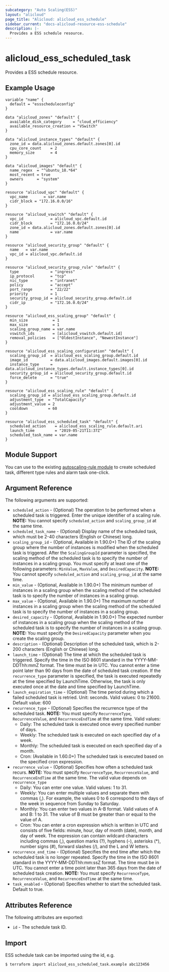 ```yaml
---
subcategory: "Auto Scaling(ESS)"
layout: "alicloud"
page_title: "Alicloud: alicloud_ess_schedule"
sidebar_current: "docs-alicloud-resource-ess-schedule"
description: |-
  Provides a ESS schedule resource.
---
```


# alicloud\_ess\_scheduled\_task

Provides a ESS schedule resource.

## Example Usage

```
variable "name" {
  default = "essscheduleconfig"
}

data "alicloud_zones" "default" {
  available_disk_category     = "cloud_efficiency"
  available_resource_creation = "VSwitch"
}

data "alicloud_instance_types" "default" {
  zone_id = data.alicloud_zones.default.zones[0].id
  cpu_core_count    = 2
  memory_size       = 4
}

data "alicloud_images" "default" {
  name_regex  = "^ubuntu_18.*64"
  most_recent = true
  owners      = "system"
}

resource "alicloud_vpc" "default" {
  vpc_name       = var.name
  cidr_block = "172.16.0.0/16"
}

resource "alicloud_vswitch" "default" {
  vpc_id            = alicloud_vpc.default.id
  cidr_block        = "172.16.0.0/24"
  zone_id = data.alicloud_zones.default.zones[0].id
  name              = var.name
}

resource "alicloud_security_group" "default" {
  name   = var.name
  vpc_id = alicloud_vpc.default.id
}

resource "alicloud_security_group_rule" "default" {
  type              = "ingress"
  ip_protocol       = "tcp"
  nic_type          = "intranet"
  policy            = "accept"
  port_range        = "22/22"
  priority          = 1
  security_group_id = alicloud_security_group.default.id
  cidr_ip           = "172.16.0.0/24"
}

resource "alicloud_ess_scaling_group" "default" {
  min_size           = 1
  max_size           = 1
  scaling_group_name = var.name
  vswitch_ids        = [alicloud_vswitch.default.id]
  removal_policies   = ["OldestInstance", "NewestInstance"]
}

resource "alicloud_ess_scaling_configuration" "default" {
  scaling_group_id  = alicloud_ess_scaling_group.default.id
  image_id          = data.alicloud_images.default.images[0].id
  instance_type     = data.alicloud_instance_types.default.instance_types[0].id
  security_group_id = alicloud_security_group.default.id
  force_delete      = "true"
}

resource "alicloud_ess_scaling_rule" "default" {
  scaling_group_id = alicloud_ess_scaling_group.default.id
  adjustment_type  = "TotalCapacity"
  adjustment_value = 2
  cooldown         = 60
}

resource "alicloud_ess_scheduled_task" "default" {
  scheduled_action    = alicloud_ess_scaling_rule.default.ari
  launch_time         = "2019-05-21T11:37Z"
  scheduled_task_name = var.name
}
```

## Module Support

You can use to the existing [autoscaling-rule module](https://registry.terraform.io/modules/terraform-alicloud-modules/autoscaling-rule/alicloud) 
to create scheduled task, different type rules and alarm task one-click.

## Argument Reference

The following arguments are supported:

* `scheduled_action` - (Optional) The operation to be performed when a scheduled task is triggered. Enter the unique identifier of a scaling rule. **NOTE:** You cannot specify `scheduled_action` and `scaling_group_id` at the same time.
* `scheduled_task_name` - (Optional) Display name of the scheduled task, which must be 2-40 characters (English or Chinese) long.
* `scaling_group_id` - (Optional, Available in 1.90.0+) The ID of the scaling group where the number of instances is modified when the scheduled task is triggered. After the `ScalingGroupId` parameter is specified, the scaling method of the scheduled task is to specify the number of instances in a scaling group. You must specify at least one of the following parameters: `MinValue`, `MaxValue`, and `DesiredCapacity`. **NOTE:** You cannot specify `scheduled_action` and `scaling_group_id` at the same time.
* `min_value` - (Optional, Available in 1.90.0+) The minimum number of instances in a scaling group when the scaling method of the scheduled task is to specify the number of instances in a scaling group.
* `max_value` - (Optional, Available in 1.90.0+) The maximum number of instances in a scaling group when the scaling method of the scheduled task is to specify the number of instances in a scaling group.
* `desired_capacity` - (Optional, Available in 1.90.0+) The expected number of instances in a scaling group when the scaling method of the scheduled task is to specify the number of instances in a scaling group. **NOTE:** You must specify the `DesiredCapacity` parameter when you create the scaling group.
* `description` - (Optional) Description of the scheduled task, which is 2-200 characters (English or Chinese) long.
* `launch_time` - (Optional) The time at which the scheduled task is triggered. Specify the time in the ISO 8601 standard in the YYYY-MM-DDThh:mmZ format. 
The time must be in UTC. You cannot enter a time point later than 90 days from the date of scheduled task creation. 
If the `recurrence_type` parameter is specified, the task is executed repeatedly at the time specified by LaunchTime. 
Otherwise, the task is only executed once at the date and time specified by LaunchTime.
* `launch_expiration_time` - (Optional) The time period during which a failed scheduled task is retried. Unit: seconds. Valid values: 0 to 21600. Default value: 600
* `recurrence_type` - (Optional) Specifies the recurrence type of the scheduled task. **NOTE:** You must specify `RecurrenceType`, `RecurrenceValue`, and `RecurrenceEndTime` at the same time. Valid values:
    - Daily: The scheduled task is executed once every specified number of days.
    - Weekly: The scheduled task is executed on each specified day of a week.
    - Monthly: The scheduled task is executed on each specified day of a month.
    - Cron: (Available in 1.60.0+) The scheduled task is executed based on the specified cron expression.
* `recurrence_value` - (Optional) Specifies how often a scheduled task recurs. **NOTE:** You must specify `RecurrenceType`, `RecurrenceValue`, and `RecurrenceEndTime` at the same time. The valid value depends on `recurrence_type`
    - Daily: You can enter one value. Valid values: 1 to 31.
    - Weekly: You can enter multiple values and separate them with commas (,). For example, the values 0 to 6 correspond to the days of the week in sequence from Sunday to Saturday.
    - Monthly: You can enter two values in A-B format. Valid values of A and B: 1 to 31. The value of B must be greater than or equal to the value of A.
    - Cron: You can enter a cron expression which is written in UTC and consists of five fields: minute, hour, day of month (date), month, and day of week. The expression can contain wildcard characters including commas (,), question marks (?), hyphens (-), asterisks (*), number signs (#), forward slashes (/), and the L and W letters.
* `recurrence_end_time` - (Optional) Specifies the end time after which the scheduled task is no longer repeated. Specify the time in the ISO 8601 standard in the YYYY-MM-DDThh:mm:ssZ format. 
The time must be in UTC. You cannot enter a time point later than 365 days from the date of scheduled task creation. **NOTE:** You must specify `RecurrenceType`, `RecurrenceValue`, and `RecurrenceEndTime` at the same time.                                
* `task_enabled` - (Optional) Specifies whether to start the scheduled task. Default to true.
                                  
                                 
## Attributes Reference

The following attributes are exported:

* `id` - The schedule task ID.

## Import

ESS schedule task can be imported using the id, e.g.

```
$ terraform import alicloud_ess_scheduled_task.example abc123456
```

